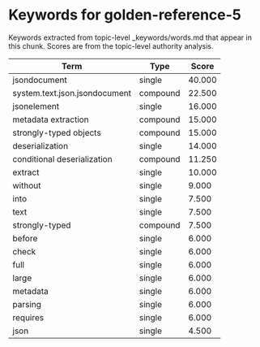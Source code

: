 # Keywords for golden-reference-5

Keywords extracted from topic-level _keywords/words.md that appear in this chunk.
Scores are from the topic-level authority analysis.

| Term | Type | Score |
|------|------|-------|
| jsondocument | single | 40.000 |
| system.text.json.jsondocument | compound | 22.500 |
| jsonelement | single | 16.000 |
| metadata extraction | compound | 15.000 |
| strongly-typed objects | compound | 15.000 |
| deserialization | single | 14.000 |
| conditional deserialization | compound | 11.250 |
| extract | single | 10.000 |
| without | single | 9.000 |
| into | single | 7.500 |
| text | single | 7.500 |
| strongly-typed | compound | 7.500 |
| before | single | 6.000 |
| check | single | 6.000 |
| full | single | 6.000 |
| large | single | 6.000 |
| metadata | single | 6.000 |
| parsing | single | 6.000 |
| requires | single | 6.000 |
| json | single | 4.500 |
